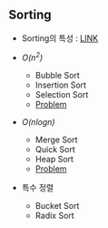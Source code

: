 ## Sorting

- Sorting의 특성 : [LINK](https://github.com/sorious77/Study/tree/master/Data%20Structure/8.Sorting)

- <i>O(n<sup>2</sup>)</i>
  - Bubble Sort
  - Insertion Sort
  - Selection Sort
  - [Problem](https://www.acmicpc.net/problem/2750)
- <i>O(nlogn)</i>
  - Merge Sort
  - Quick Sort
  - Heap Sort
  - [Problem](https://www.acmicpc.net/problem/2751)
- 특수 정렬
  - Bucket Sort
  - Radix Sort